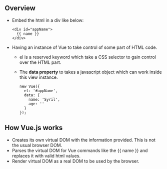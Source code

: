 ## Overview
* Embed the html in a div like below:
  ```
  <div id="appName">
    {{ name }}
  </div>
  ```
* Having an instance of Vue to take control of some part of HTML code. 
  * el is a reserved keyword which take a CSS selector to gain control over the HTML part. 
  * The **data property** to takes a javascript object which can work inside this view instance.
      
    ```
    new Vue({
      el: '#appName',
      data: {
        name: 'Syril',
        age: ''
      }
    });
    ```
    
 ## How Vue.js works
 * Creates its own virtual DOM with the information provided. This is not the usual browser DOM.
 * Parses the virtual DOM for Vue commands like the {{ name }} and replaces it with valid html values. 
 * Render virtual DOM as a real DOM to be used by the browser.
    
